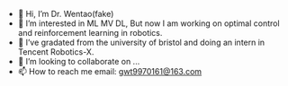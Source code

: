 - 👋 Hi, I’m Dr. Wentao(fake)
- 👀 I’m interested in ML MV DL, But now I am working on optimal control and reinforcement learning in robotics.
- 🌱 I’ve gradated from the university of bristol and doing an intern in Tencent Robotics-X.
- 💞️ I’m looking to collaborate on ...
- 📫 How to reach me
email: gwt9970161@163.com

<!---
gwt9970161/gwt9970161 is a ✨ special ✨ repository because its `README.md` (this file) appears on your GitHub profile.
You can click the Preview link to take a look at your changes.
--->
